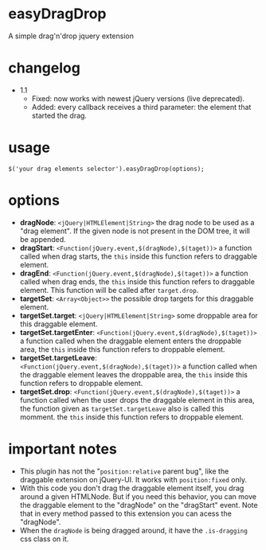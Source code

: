 easyDragDrop
============

A simple drag'n'drop jquery extension

# changelog

  * 1.1
    * Fixed: now works with newest jQuery versions (live deprecated).
    * Added: every callback receives a third parameter: the element that started the drag.

# usage

    $('your drag elements selector').easyDragDrop(options);
    
# options

  * **dragNode**: `<jQuery|HTMLElement|String>` the drag node to be used as a "drag element". If the given node is not present in the DOM tree, it will be appended.
  * **dragStart**: `<Function(jQuery.event,$(dragNode),$(taget))>` a function called when drag starts, the `this` inside this function refers to draggable element.
  * **dragEnd**: `<Function(jQuery.event,$(dragNode),$(taget))>` a function called when drag ends, the `this` inside this function refers to draggable element. This function will be called after `target.drop`.
  * **targetSet**: `<Array<Object>>` the possible drop targets for this draggable element.
  * **targetSet.target**: `<jQuery|HTMLElement|String>` some droppable area for this draggable element.
  * **targetSet.targetEnter**: `<Function(jQuery.event,$(dragNode),$(taget))>` a function called when the draggable element enters the droppable area, the `this` inside this function refers to droppable element.
  * **targetSet.targetLeave**: `<Function(jQuery.event,$(dragNode),$(taget))>` a function called when the draggable element leaves the droppable area, the `this` inside this function refers to droppable element.
  * **targetSet.drop**: `<Function(jQuery.event,$(dragNode),$(taget))>` a function called when the user drops the draggable element in this area, the function given as `targetSet.targetLeave` also is called this momment. the `this` inside this function refers to droppable element.

# important notes

  * This plugin has not the "`position:relative` parent bug", like the draggable extension on jQuery-UI. It works with `position:fixed` only.
  * With this code you don't drag the draggable element itself, you drag around a given HTMLNode. But if you need this behavior, you can move the draggable element to the "dragNode" on the "dragStart" event. Note that in every method passed to this extension you can acess the "dragNode".
  * When the `dragNode` is being dragged around, it have the `.is-dragging` css class on it.